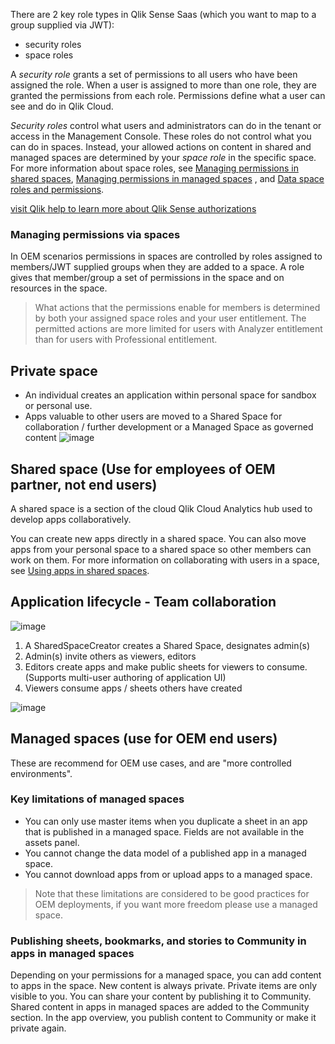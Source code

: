 There are 2 key role types in Qlik Sense Saas (which you want to map to a group supplied via JWT):
- security roles
- space roles

A *security role* grants a set of permissions to all users who have been assigned the role. When a user is assigned to more than one role, they are granted the permissions from each role. Permissions define what a user can see and do in Qlik Cloud.

*Security roles* control what users and administrators can do in the tenant or access in the Management Console. These roles do not control what you can do in spaces. Instead, your allowed actions on content in shared and managed spaces are determined by your *space role* in the specific space. For more information about space roles, see [Managing permissions in shared spaces](https://help.qlik.com/en-US/cloud-services/Subsystems/Hub/Content/Sense_Hub/Spaces/managing-shared-spaces.htm), [Managing permissions in managed spaces](https://help.qlik.com/en-US/cloud-services/Subsystems/Hub/Content/Sense_Hub/Spaces/managing-managed-spaces.htm) , and [Data space roles and permissions](https://help.qlik.com/en-US/cloud-services/Subsystems/Hub/Content/Sense_Hub/DataIntegration/DataSpaces/permissions-data-space.htm).

[visit Qlik help to learn more about Qlik Sense authorizations](https://help.qlik.com/en-US/cloud-services/Subsystems/Hub/Content/Sense_Hub/Admin/SaaS-user-permissions.htm)

### Managing permissions via spaces
In OEM scenarios permissions in spaces are controlled by roles assigned to members/JWT supplied groups when they are added to a space. A role gives that member/group a set of permissions in the space and on resources in the space.

> What actions that the permissions enable for members is determined by both your assigned space roles and your user entitlement. The permitted actions are more limited for users with Analyzer entitlement than for users with Professional entitlement.

## Private space
- An individual creates an application within personal space for sandbox or personal use. 
- Apps valuable to other users are moved to a Shared Space for collaboration / further development or a Managed Space as governed content
![image](https://user-images.githubusercontent.com/12411165/231541136-4b897434-e2b0-4652-a64a-cae43201d4b8.png)

## Shared space (Use for employees of OEM partner, not end users)
A shared space is a section of the cloud Qlik Cloud Analytics hub used to develop apps collaboratively.

You can create new apps directly in a shared space. You can also move apps from your personal space to a shared space so other members can work on them. For more information on collaborating with users in a space, see [Using apps in shared spaces](https://help.qlik.com/en-US/cloud-services/Subsystems/Hub/Content/Sense_Hub/Spaces/managing-apps-in-spaces.htm).

## Application lifecycle - Team collaboration
![image](https://user-images.githubusercontent.com/12411165/231542379-0c90400c-1a87-4a30-b20c-d7c3f8fba6e1.png)
1. A SharedSpaceCreator creates a Shared Space, designates admin(s)
2. Admin(s) invite others as viewers, editors
3. Editors create apps and make public sheets for viewers to consume. (Supports multi-user authoring of application UI)
4. Viewers consume apps / sheets others have created

![image](https://user-images.githubusercontent.com/12411165/231705287-7358b67e-14fa-4b29-be94-7b2fa9643a0e.png)


## Managed spaces (use for OEM end users)
These are recommend for OEM use cases, and are "more controlled environments".

### Key limitations of managed spaces 
- You can only use master items when you duplicate a sheet in an app that is published in a managed space. Fields are not available in the assets panel.
- You cannot change the data model of a published app in a managed space.
- You cannot download apps from or upload apps to a managed space.

> Note that these limitations are considered to be good practices for OEM deployments, if you want more freedom please use a managed space. 

### Publishing sheets, bookmarks, and stories to Community in apps in managed spaces
Depending on your permissions for a managed space, you can add content to apps in the space. New content is always private. Private items are only visible to you. You can share your content by publishing it to Community. Shared content in apps in managed spaces are added to the Community section. In the app overview, you publish content to Community or make it private again.

